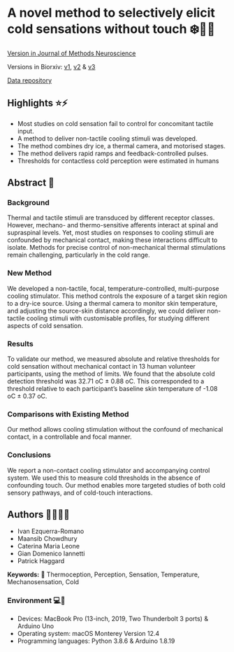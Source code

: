 # A novel method to selectively elicit cold sensations without touch :snowflake::cold_face::call_me_hand:
[Version in Journal of Methods Neuroscience](https://www.sciencedirect.com/science/article/pii/S0165027022002898)

Versions in Biorxiv: [v1](https://www.biorxiv.org/content/10.1101/2022.06.14.496120v1), [v2](https://www.biorxiv.org/content/10.1101/2022.06.14.496120v2) & [v3](https://www.biorxiv.org/content/10.1101/2022.06.14.496120v3)

[Data repository]()

## Highlights :star::zap:
- Most studies on cold sensation fail to control for concomitant tactile input.
- A method to deliver non-tactile cooling stimuli was developed.
- The method combines dry ice, a thermal camera, and motorised stages.
- The method delivers rapid ramps and feedback-controlled pulses.
- Thresholds for contactless cold perception were estimated in humans

## Abstract :page_with_curl:
### Background
Thermal and tactile stimuli are transduced by different receptor classes. However, mechano- and thermo-sensitive afferents interact at spinal and supraspinal levels. Yet, most studies on responses to cooling stimuli are confounded by mechanical contact, making these interactions difficult to isolate. Methods for precise control of non-mechanical thermal stimulations remain challenging, particularly in the cold range.

### New Method
We developed a non-tactile, focal, temperature-controlled, multi-purpose cooling stimulator. This method controls the exposure of a target skin region to a dry-ice source. Using a thermal camera to monitor skin temperature, and adjusting the source-skin distance accordingly, we could deliver non-tactile cooling stimuli with customisable profiles, for studying different aspects of cold sensation.

### Results
To validate our method, we measured absolute and relative thresholds for cold sensation without mechanical contact in 13 human volunteer participants, using the method of limits. We found that the absolute cold detection threshold was 32.71 oC ± 0.88 oC. This corresponded to a threshold relative to each participant’s baseline skin temperature of -1.08 oC ± 0.37 oC.

### Comparisons with Existing Method
Our method allows cooling stimulation without the confound of mechanical contact, in a controllable and focal manner.

### Conclusions
We report a non-contact cooling stimulator and accompanying control system. We used this to measure cold thresholds in the absence of confounding touch. Our method enables more targeted studies of both cold sensory pathways, and of cold-touch interactions.

## Authors :man_scientist::woman_scientist:
- Ivan Ezquerra-Romano
- Maansib Chowdhury
- Caterina Maria Leone
- Gian Domenico Iannetti
- Patrick Haggard

**Keywords:** :key: Thermoception, Perception, Sensation, Temperature, Mechanosensation, Cold


### Environment :computer::floppy_disk:
- Devices: MacBook Pro (13-inch, 2019, Two Thunderbolt 3 ports) & Arduino Uno
- Operating system: macOS Monterey Version 12.4
- Programming languages: Python 3.8.6 & Arduino 1.8.19
